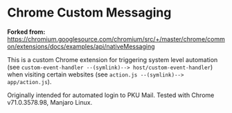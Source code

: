 # Chrome Custom Messaging

**Forked from:** <https://chromium.googlesource.com/chromium/src/+/master/chrome/common/extensions/docs/examples/api/nativeMessaging>

This is a custom Chrome extension for triggering system level automation (see `custom-event-handler --(symlink)--> host/custom-event-handler`) when visiting certain websites (see `action.js --(symlink)--> app/action.js`).

Originally intended for automated login to PKU Mail. Tested with Chrome v71.0.3578.98, Manjaro Linux.
